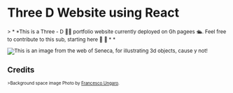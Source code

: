 # **Three D Website using React**
<sub>
> * *This is a Three - D 🤦‍♂️ portfolio website currently deployed on Gh pagees 🛳️. Feel free to contribute to this sub, starting here 🤙 💠  * *


![This is an image from the web of Seneca, for illustrating 3d objects, cause y not!](https://m.media-amazon.com/images/I/416NAHJ2+ES._AC_SX679_.jpg)
</sub>

## **Credits** 

<sub> >Background space image Photo by [Francesco Ungaro](https://www.pexels.com/photo/starry-sky-998641/). </sub>


